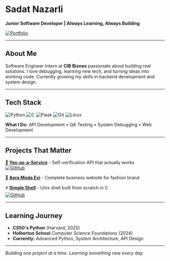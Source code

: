# Sadat Nazarli
**Junior Software Developer | Always Learning, Always Building**

[![Portfolio](https://img.shields.io/badge/Portfolio-sadatnazarli.com-0066cc?style=flat&logo=About.me&logoColor=white)](https://sadatnazarli.com)

---

## About Me
Software Engineer Intern at **CIB Biznes** passionate about building real solutions. I love debugging, learning new tech, and turning ideas into working code. Currently growing my skills in backend development and system design.

---

## Tech Stack
![Python](https://img.shields.io/badge/Python-3776AB?style=flat&logo=python&logoColor=white)
![C](https://img.shields.io/badge/C-00599C?style=flat&logo=c&logoColor=white)
![Flask](https://img.shields.io/badge/Flask-000000?style=flat&logo=flask&logoColor=white)
![Git](https://img.shields.io/badge/Git-F05032?style=flat&logo=git&logoColor=white)
![Linux](https://img.shields.io/badge/Linux-FCC624?style=flat&logo=linux&logoColor=black)

**What I Do:** API Development • QA Testing • System Debugging • Web Development

---

## Projects That Matter

**🔧 [Yox-as-a-Service](https://yoxapi.fun)** - Self-verification API that actually works  
[![GitHub](https://img.shields.io/badge/Code-GitHub-181717?style=flat&logo=github)](https://github.com/sadatnazarli/Yox-as-a-Service)

**🏢 [Aera Moda Evi](https://aeramodaevi.com)** - Complete business website for fashion brand  

**⚡ [Simple Shell](https://github.com/sadatnazarli/Simple-Shell)** - Unix shell built from scratch in C  
[![GitHub](https://img.shields.io/badge/Code-GitHub-181717?style=flat&logo=github)](https://github.com/sadatnazarli/Simple-Shell)

---

## Learning Journey
- **CS50's Python** (Harvard, 2025)
- **Holberton School** Computer Science Foundations (2024)
- **Currently:** Advanced Python, System Architecture, API Design

---

*Building one project at a time. Learning something new every day.*
